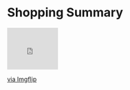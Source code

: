 <h1>Shopping Summary</h1>

<div style="width:118px;max-width:100%;"><div style="height:0;padding-bottom:83.05%;position:relative;"><iframe width="118" height="98" style="position:absolute;top:0;left:0;width:100%;height:100%;" frameBorder="0" src="https://imgflip.com/embed/44r4v9"></iframe></div><p><a href="https://imgflip.com/gif/44r4v9">via Imgflip</a></p></div>
